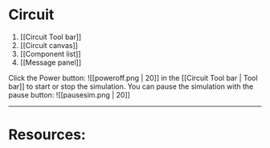 # Circuit

1. [[Circuit Tool bar]] 
2. [[Circuit canvas]]
3. [[Component list]]
4. [[Message panel]]

 Click the Power button:  ![[poweroff.png | 20]]  in the [[Circuit Tool bar | Tool bar]] to start or stop the simulation.
 You can pause the simulation with the pause button: ![[pausesim.png | 20]]

---

# Resources:

